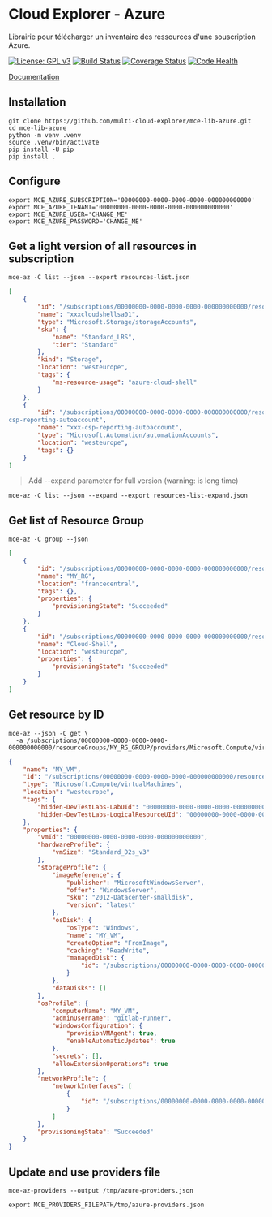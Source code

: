 # Cloud Explorer - Azure

Librairie pour télécharger un inventaire des ressources d'une souscription Azure.

[![License: GPL v3](https://img.shields.io/badge/License-GPLv3-blue.svg)](https://www.gnu.org/licenses/gpl-3.0)
[![Build Status](https://travis-ci.org/multi-cloud-explorer/mce-lib-azure.svg)](https://travis-ci.org/multi-cloud-explorer/mce-lib-azure)
[![Coverage Status](https://coveralls.io/repos/github/multi-cloud-explorer/mce-lib-azure/badge.svg?branch=master)](https://coveralls.io/github/multi-cloud-explorer/mce-lib-azure?branch=master)
[![Code Health](https://landscape.io/github/multi-cloud-explorer/mce-lib-azure/master/landscape.svg?style=flat)](https://landscape.io/github/multi-cloud-explorer/mce-lib-azure/master)

[Documentation](https://multi-cloud-explorer.readthedocs.org)

## Installation

```shell
git clone https://github.com/multi-cloud-explorer/mce-lib-azure.git
cd mce-lib-azure
python -m venv .venv
source .venv/bin/activate
pip install -U pip
pip install .
```

## Configure

```shell
export MCE_AZURE_SUBSCRIPTION='00000000-0000-0000-0000-000000000000'    
export MCE_AZURE_TENANT='00000000-0000-0000-0000-000000000000'
export MCE_AZURE_USER='CHANGE_ME'
export MCE_AZURE_PASSWORD='CHANGE_ME'
```

## Get a light version of all resources in subscription

```shell
mce-az -C list --json --export resources-list.json
```

```json
[
    {
        "id": "/subscriptions/00000000-0000-0000-0000-000000000000/resourceGroups/Cloud-Shell/providers/Microsoft.Storage/storageAccounts/xxxcloudshellsa01",
        "name": "xxxcloudshellsa01",
        "type": "Microsoft.Storage/storageAccounts",
        "sku": {
            "name": "Standard_LRS",
            "tier": "Standard"
        },
        "kind": "Storage",
        "location": "westeurope",
        "tags": {
            "ms-resource-usage": "azure-cloud-shell"
        }
    },
    {
        "id": "/subscriptions/00000000-0000-0000-0000-000000000000/resourceGroups/xxx-CSP-Reporting-01/providers/Microsoft.Automation/automationAccounts/xxx-
csp-reporting-autoaccount",
        "name": "xxx-csp-reporting-autoaccount",
        "type": "Microsoft.Automation/automationAccounts",
        "location": "westeurope",
        "tags": {}
    }
]
```

> Add --expand parameter for full version (warning: is long time)

```shell
mce-az -C list --json --expand --export resources-list-expand.json
```

## Get list of Resource Group

```shell
mce-az -C group --json
```

```json
[
    {
        "id": "/subscriptions/00000000-0000-0000-0000-000000000000/resourceGroups/MY_RG",
        "name": "MY_RG",
        "location": "francecentral",
        "tags": {},
        "properties": {
            "provisioningState": "Succeeded"
        }
    },
    {
        "id": "/subscriptions/00000000-0000-0000-0000-000000000000/resourceGroups/Cloud-Shell",
        "name": "Cloud-Shell",
        "location": "westeurope",
        "properties": {
            "provisioningState": "Succeeded"
        }
    }
]
```

## Get resource by ID

```shell
mce-az --json -C get \
  -a /subscriptions/00000000-0000-0000-0000-000000000000/resourceGroups/MY_RG_GROUP/providers/Microsoft.Compute/virtualMachines/MY_VM
```

```json
{
    "name": "MY_VM",
    "id": "/subscriptions/00000000-0000-0000-0000-000000000000/resourceGroups/MY_RG_GROUP/providers/Microsoft.Compute/virtualMachines/MY_VM",
    "type": "Microsoft.Compute/virtualMachines",
    "location": "westeurope",
    "tags": {
        "hidden-DevTestLabs-LabUId": "00000000-0000-0000-0000-000000000000",
        "hidden-DevTestLabs-LogicalResourceUId": "00000000-0000-0000-0000-000000000000"
    },
    "properties": {
        "vmId": "00000000-0000-0000-0000-000000000000",
        "hardwareProfile": {
            "vmSize": "Standard_D2s_v3"
        },
        "storageProfile": {
            "imageReference": {
                "publisher": "MicrosoftWindowsServer",
                "offer": "WindowsServer",
                "sku": "2012-Datacenter-smalldisk",
                "version": "latest"
            },
            "osDisk": {
                "osType": "Windows",
                "name": "MY_VM",
                "createOption": "FromImage",
                "caching": "ReadWrite",
                "managedDisk": {
                    "id": "/subscriptions/00000000-0000-0000-0000-000000000000/resourceGroups/MY_RG_GROUP/providers/Microsoft.Compute/disks/MY_VM"
                }
            },
            "dataDisks": []
        },
        "osProfile": {
            "computerName": "MY_VM",
            "adminUsername": "gitlab-runner",
            "windowsConfiguration": {
                "provisionVMAgent": true,
                "enableAutomaticUpdates": true
            },
            "secrets": [],
            "allowExtensionOperations": true
        },
        "networkProfile": {
            "networkInterfaces": [
                {
                    "id": "/subscriptions/00000000-0000-0000-0000-000000000000/resourceGroups/MY_RG_GROUP/providers/Microsoft.Network/networkInterfaces/MY_NETWORK"
                }
            ]
        },
        "provisioningState": "Succeeded"
    }
}
```

## Update and use providers file

```shell
mce-az-providers --output /tmp/azure-providers.json

export MCE_PROVIDERS_FILEPATH/tmp/azure-providers.json
```
